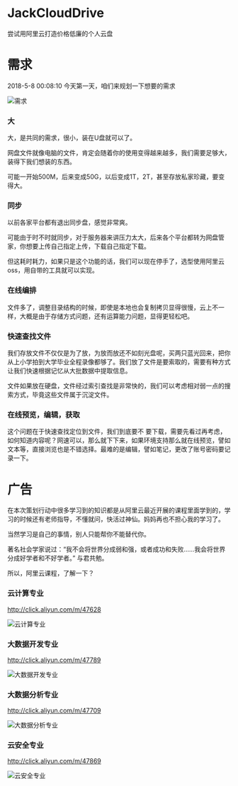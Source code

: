 # JackCloudDrive
尝试用阿里云打造价格低廉的个人云盘

# 需求
2018-5-8 00:08:10
今天第一天，咱们来规划一下想要的需求

![需求](https://github.com/jzaicn/JackCloudDrive/raw/master/doc/img/require.png)

### 大

大，是共同的需求，很小，装在U盘就可以了。

网盘文件就像电脑的文件，肯定会随着你的使用变得越来越多，我们需要足够大，装得下我们想装的东西。

可能一开始500M，后来变成50G，以后变成1T，2T，甚至存放私家珍藏，要变得大。

### 同步

以前各家平台都有退出同步盘，感觉非常爽。

可能由于时不时就同步，对于服务器来讲压力太大，后来各个平台都转为网盘管家，你想要上传自己指定上传，下载自己指定下载。

但这耗时耗力，如果只是这个功能的话，我们可以现在停手了，选型使用阿里云oss，用自带的工具就可以实现。

### 在线编排

文件多了，调整目录结构的时候，即使是本地也会复制拷贝显得很慢，云上不一样，大概是由于存储方式问题，还有运算能力问题，显得更轻松吧。

### 快速查找文件

我们存放文件不仅仅是为了放，为放而放还不如刻光盘呢，买两只蓝光回来，把你从上小学拍到大学毕业全程录像都够了。我们放了文件是要索取的，需要有种方式让我们快速根据记忆从大批数据中提取信息。

文件如果放在硬盘，文件经过索引查找是非常快的，我们可以考虑相对弱一点的搜索方式，毕竟这些文件属于沉淀文件。

### 在线预览，编辑，获取

这个问题在于快速查找定位到文件，我们到底要不
要下载，需要先看过再考虑，如何知道内容呢？网速可以，那么就下下来，如果环境支持那么就在线预览，譬如文本等，直接浏览也是不错选择。最难的是编辑，譬如笔记，更改了账号密码要记录一下。


# 广告
在本次策划行动中很多学习到的知识都是从阿里云最近开展的课程里面学到的，学习的时候还有老师指导，不懂就问，快活过神仙。妈妈再也不担心我的学习了。

当然学习是自己的事情，别人只能帮你不能替代你。

著名社会学家说过：“我不会将世界分成弱和强，或者成功和失败……我会将世界分成好学者和不好学者。” 与君共勉。

所以，阿里云课程，了解一下？

### 云计算专业

http://click.aliyun.com/m/47628 

![云计算专业](https://raw.githubusercontent.com/jzaicn/JackCloudDrive/master/doc/ad_img/cloud_computing.png)

### 大数据开发专业

http://click.aliyun.com/m/47789 

![大数据开发专业](https://github.com/jzaicn/JackCloudDrive/raw/master/doc/ad_img/big_data_develop.png)

### 大数据分析专业

http://click.aliyun.com/m/47709 

![大数据分析专业](https://github.com/jzaicn/JackCloudDrive/raw/master/doc/ad_img/big_data_analyze.png)

### 云安全专业

http://click.aliyun.com/m/47869

![云安全专业](https://github.com/jzaicn/JackCloudDrive/raw/master/doc/ad_img/cloud_security.png)
